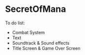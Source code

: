 # SecretOfMana

To do list:
- Combat System
- Text
- Soundtrack & Sound effects
- Title Screen & Game Over Screen